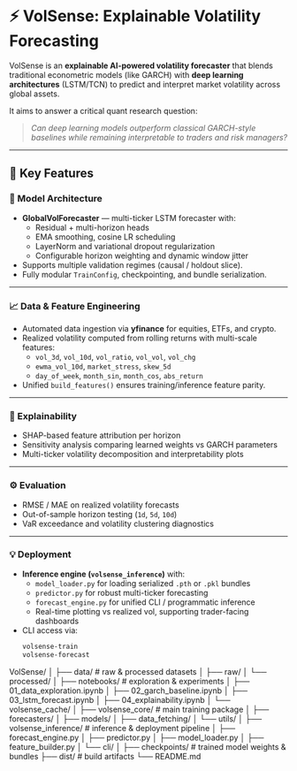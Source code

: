 # ⚡ **VolSense: Explainable Volatility Forecasting**

VolSense is an **explainable AI-powered volatility forecaster** that blends traditional econometric models (like GARCH) with **deep learning architectures** (LSTM/TCN) to predict and interpret market volatility across global assets.

It aims to answer a critical quant research question:  
> _Can deep learning models outperform classical GARCH-style baselines while remaining interpretable to traders and risk managers?_

---

## 🚀 **Key Features**

### 🧩 Model Architecture
- **GlobalVolForecaster** — multi-ticker LSTM forecaster with:
  - Residual + multi-horizon heads  
  - EMA smoothing, cosine LR scheduling  
  - LayerNorm and variational dropout regularization  
  - Configurable horizon weighting and dynamic window jitter  
- Supports multiple validation regimes (causal / holdout slice).  
- Fully modular `TrainConfig`, checkpointing, and bundle serialization.

---

### 📈 Data & Feature Engineering
- Automated data ingestion via **yfinance** for equities, ETFs, and crypto.  
- Realized volatility computed from rolling returns with multi-scale features:
  - `vol_3d`, `vol_10d`, `vol_ratio`, `vol_vol`, `vol_chg`
  - `ewma_vol_10d`, `market_stress`, `skew_5d`
  - `day_of_week`, `month_sin`, `month_cos`, `abs_return`
- Unified `build_features()` ensures training/inference feature parity.

---

### 🧠 Explainability
- SHAP-based feature attribution per horizon  
- Sensitivity analysis comparing learned weights vs GARCH parameters  
- Multi-ticker volatility decomposition and interpretability plots  

---

### ⚙️ Evaluation
- RMSE / MAE on realized volatility forecasts  
- Out-of-sample horizon testing (`1d`, `5d`, `10d`)  
- VaR exceedance and volatility clustering diagnostics  

---

### 💡 Deployment
- **Inference engine (`volsense_inference`)** with:
  - `model_loader.py` for loading serialized `.pth` or `.pkl` bundles  
  - `predictor.py` for robust multi-ticker forecasting  
  - `forecast_engine.py` for unified CLI / programmatic inference  
  - Real-time plotting vs realized vol, supporting trader-facing dashboards  
- CLI access via:
  ```bash
  volsense-train
  volsense-forecast

VolSense/
│
├── data/                     # raw & processed datasets
│   ├── raw/
│   └── processed/
│
├── notebooks/                # exploration & experiments
│   ├── 01_data_exploration.ipynb
│   ├── 02_garch_baseline.ipynb
│   ├── 03_lstm_forecast.ipynb
│   ├── 04_explainability.ipynb
│   └── volsense_cache/
│
├── volsense_core/            # main training package
│   ├── forecasters/
│   ├── models/
│   ├── data_fetching/
│   └── utils/
│
├── volsense_inference/       # inference & deployment pipeline
│   ├── forecast_engine.py
│   ├── predictor.py
│   ├── model_loader.py
│   ├── feature_builder.py
│   └── cli/
│
├── checkpoints/              # trained model weights & bundles
├── dist/                     # build artifacts
└── README.md
